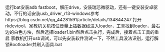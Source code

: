 运行bat安装adb fastboot，解压drive，安装瑞芯微驱动，还有一键安装安卓驱动，不行的话安装usb_driver_r13-windows参考https://blog.csdn.net/qq_44281591/article/details/134844247
打开rkdevtool，家教机关机按住音量上插数据线进入loader，工具找到loader，最右边的白色方块，然后选择loader1.bin然后点击执行，完成后，接着点击工具的重启
家教机打开usb调试，可以先安装软件测试一下，不然工具没法识别，运行解锁Bootloader并刷入面具.bat
